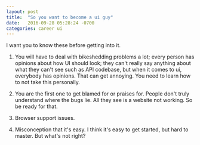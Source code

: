 ```yaml
---
layout: post
title:  "So you want to become a ui guy"
date:   2016-09-28 05:28:24 -0700
categories: career ui
---
```


I want you to know these before getting into it.

1. You will have to deal with bikeshedding problems a lot; every person has opinions about how UI should look; they can't really say anything about
what they can't see such as API codebase, but when it comes to ui, everybody has opinions. That can get annoying. You need to learn how to not take
this personally.

2. You are the first one to get blamed for or praises for. People don't truly understand where the bugs lie. All they see is a website not working. So
be ready for that.

3. Browser support issues.

4. Misconception that it's easy. I think it's easy to get started, but hard to master. But what's not right?
